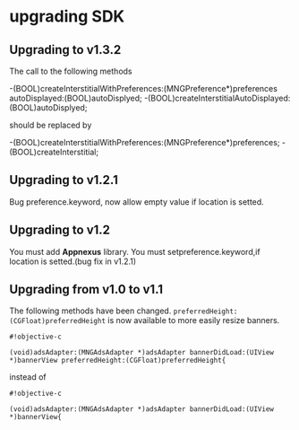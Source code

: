 # upgrading SDK

## Upgrading to v1.3.2

The call to the following methods 

-(BOOL)createInterstitialWithPreferences:(MNGPreference*)preferences autoDisplayed:(BOOL)autoDisplyed;
-(BOOL)createInterstitialAutoDisplayed:(BOOL)autoDisplyed;

should be replaced by

-(BOOL)createInterstitialWithPreferences:(MNGPreference*)preferences;
-(BOOL)createInterstitial;

## Upgrading to v1.2.1

Bug preference.keyword, now allow empty value if location is setted.

## Upgrading to v1.2

You must add **Appnexus** library. You must setpreference.keyword,if location is setted.(bug fix in v1.2.1)

## Upgrading from v1.0 to v1.1

The following methods have been changed. ```preferredHeight:(CGFloat)preferredHeight``` is now available to more easily resize banners.


```
#!objective-c

(void)adsAdapter:(MNGAdsAdapter *)adsAdapter bannerDidLoad:(UIView *)bannerView preferredHeight:(CGFloat)preferredHeight{
```


instead of


```
#!objective-c

(void)adsAdapter:(MNGAdsAdapter *)adsAdapter bannerDidLoad:(UIView *)bannerView{
```




